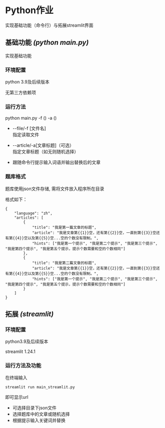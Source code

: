 # Python作业
实现基础功能（命令行）与拓展streamlit界面

## 基础功能  *(python main.py)*

实现基础功能

### 环境配置

python 3.9及后续版本

无第三方依赖项

### 运行方法
python main.py -f () -a ()
- --file/-f  [文件名] <br>指定读取文件
  
- --article/-a[文章标题]（可选）<br>指定文章标题（如无则随机选择）
  
- 跟随命令行提示输入词语并输出替换后的文章

### 题库格式

题库使用json文件存储, 需将文件放入程序所在目录

格式如下：

    {
        "language": "zh",
        "articles": [
            {
                "title": "我是第一篇文章的标题",
                "article": "我是文章第{{1}}空，还有第{{2}}空，一直到第{{3}}空还有第{{4}}空以及第{{5}}空...空的个数没有限制。",
                "hints": ["我是第一个提示", "我是第二个提示", "我是第三个提示", "我是第四个提示", "我是第五个提示，提示个数需要和空的个数相同"]
            },
            {
                "title": "我是第二篇文章的标题",
                "article": "我是文章第{{1}}空，还有第{{2}}空，一直到第{{3}}空还有第{{4}}空以及第{{5}}空...空的个数没有限制。",
                "hints": ["我是第一个提示", "我是第二个提示", "我是第三个提示", "我是第四个提示", "我是第五个提示，提示个数需要和空的个数相同"]
            }
        ]
    }


## 拓展 *(streamlit)*

### 环境配置

python3.9及后续版本

streamlit 1.24.1

### 运行方法及功能

在终端输入

    streamlit run main_streamlit.py

即可显示url

- 可选择目录下json文件
- 选择题库中的文章或随机选择
- 根据提示输入关键词并替换




